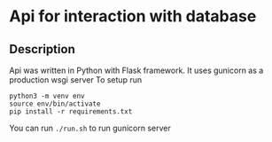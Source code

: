 # Api for interaction with database
## Description
Api was written in Python with Flask framework. It uses gunicorn as a production wsgi server
To setup run
```
python3 -m venv env
source env/bin/activate
pip install -r requirements.txt
```
You can run `./run.sh` to run gunicorn server

